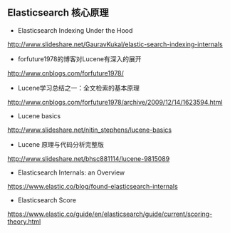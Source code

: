## Elasticsearch 核心原理

* Elasticsearch Indexing Under the Hood

http://www.slideshare.net/GauravKukal/elastic-search-indexing-internals

* forfuture1978的博客对Lucene有深入的展开

http://www.cnblogs.com/forfuture1978/

* Lucene学习总结之一：全文检索的基本原理

http://www.cnblogs.com/forfuture1978/archive/2009/12/14/1623594.html

* Lucene basics

http://www.slideshare.net/nitin_stephens/lucene-basics

* Lucene 原理与代码分析完整版

http://www.slideshare.net/bhsc881114/lucene-9815089

* Elasticsearch Internals: an Overview

https://www.elastic.co/blog/found-elasticsearch-internals

* Elasticsearch Score

https://www.elastic.co/guide/en/elasticsearch/guide/current/scoring-theory.html
